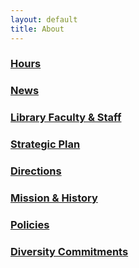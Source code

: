 ```yaml
---
layout: default
title: About
---
```

<div class="container">
<div class="col-6">
<h3><a href="https://library.citytech.cuny.edu/about/hours/index.php">Hours</a></h3>
<h3><a href="https://openlab.citytech.cuny.edu/library">News</a></h3>
<h3><a href="https://library.citytech.cuny.edu/about/faculty/directory.php">Library Faculty &amp; Staff</a></h3>
<h3><a href="https://library.citytech.cuny.edu/strategicPlan.php">Strategic Plan</a></h3>
</div>
<div class="col-6">
<h3><a href="https://library.citytech.cuny.edu/about/directions.php">Directions</a></h3>
<h3><a href="https://library.citytech.cuny.edu/about/mission/index.php">Mission &amp; History</a></h3>
<h3><a href="https://library.citytech.cuny.edu/about/policies/index.php">Policies</a></h3>
<h3><a href="https://library.citytech.cuny.edu/about/antioppression/index.php">Diversity Commitments</a></h3>
</div>
</div>

